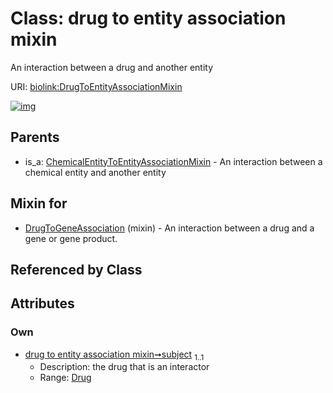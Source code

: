 
# Class: drug to entity association mixin


An interaction between a drug and another entity

URI: [biolink:DrugToEntityAssociationMixin](https://w3id.org/biolink/vocab/DrugToEntityAssociationMixin)


[![img](https://yuml.me/diagram/nofunky;dir:TB/class/[Drug]<subject%201..1-%20[DrugToEntityAssociationMixin],[DrugToGeneAssociation]uses%20-.->[DrugToEntityAssociationMixin],[ChemicalEntityToEntityAssociationMixin]^-[DrugToEntityAssociationMixin],[DrugToGeneAssociation],[Drug],[ChemicalEntityToEntityAssociationMixin])](https://yuml.me/diagram/nofunky;dir:TB/class/[Drug]<subject%201..1-%20[DrugToEntityAssociationMixin],[DrugToGeneAssociation]uses%20-.->[DrugToEntityAssociationMixin],[ChemicalEntityToEntityAssociationMixin]^-[DrugToEntityAssociationMixin],[DrugToGeneAssociation],[Drug],[ChemicalEntityToEntityAssociationMixin])

## Parents

 *  is_a: [ChemicalEntityToEntityAssociationMixin](ChemicalEntityToEntityAssociationMixin.md) - An interaction between a chemical entity and another entity

## Mixin for

 * [DrugToGeneAssociation](DrugToGeneAssociation.md) (mixin)  - An interaction between a drug and a gene or gene product.

## Referenced by Class


## Attributes


### Own

 * [drug to entity association mixin➞subject](drug_to_entity_association_mixin_subject.md)  <sub>1..1</sub>
     * Description: the drug that is an interactor
     * Range: [Drug](Drug.md)
